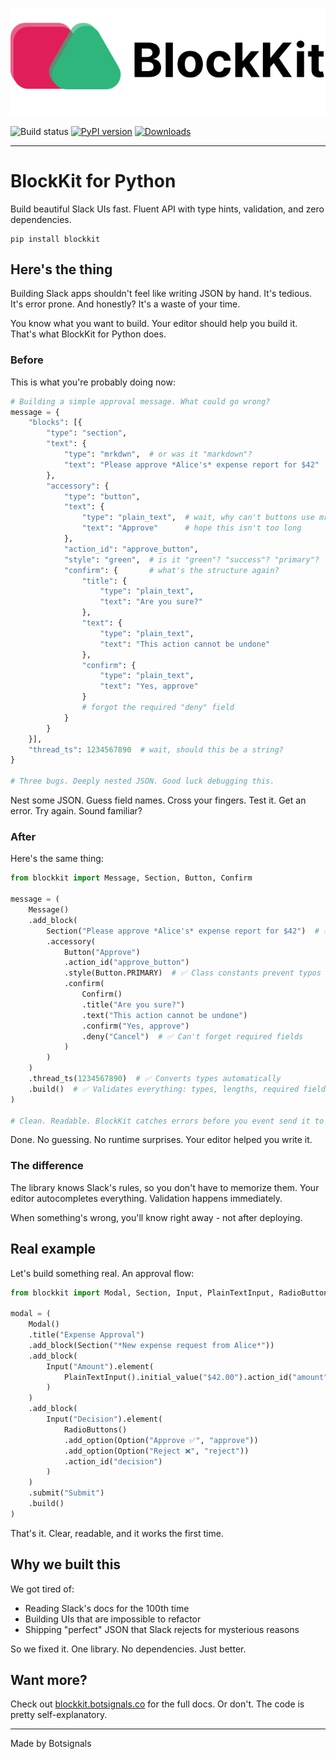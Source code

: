 <p align="center">
  <picture>
    <img alt="blockkit-logo" src="https://github.com/imryche/blockkit/raw/master/docs/img/blockkit.svg">
  </picture>
</p>

![Build status](https://github.com/imryche/blockkit/actions/workflows/python-app.yml/badge.svg)
[![PyPI version](https://badge.fury.io/py/blockkit.svg)](https://badge.fury.io/py/blockkit)
[![Downloads](https://static.pepy.tech/badge/blockkit)](https://pepy.tech/project/blockkit)

---

# BlockKit for Python

Build beautiful Slack UIs fast. Fluent API with type hints, validation, and zero
dependencies.

```shell
pip install blockkit
```

## Here's the thing

Building Slack apps shouldn't feel like writing JSON by hand. It's tedious. It's
error prone. And honestly? It's a waste of your time.

You know what you want to build. Your editor should help you build it. That's
what BlockKit for Python does.

### Before

This is what you're probably doing now:

```python
# Building a simple approval message. What could go wrong?
message = {
    "blocks": [{
        "type": "section",
        "text": {
            "type": "mrkdwn",  # or was it "markdown"?
            "text": "Please approve *Alice's* expense report for $42"
        },
        "accessory": {
            "type": "button",
            "text": {
                "type": "plain_text",  # wait, why can't buttons use mrkdwn?
                "text": "Approve"      # hope this isn't too long
            },
            "action_id": "approve_button",
            "style": "green",  # is it "green"? "success"? "primary"?
            "confirm": {       # what's the structure again?
                "title": {
                    "type": "plain_text",
                    "text": "Are you sure?"
                },
                "text": {
                    "type": "plain_text",
                    "text": "This action cannot be undone"
                },
                "confirm": {
                    "type": "plain_text",
                    "text": "Yes, approve"
                }
                # forgot the required "deny" field
            }
        }
    }],
    "thread_ts": 1234567890  # wait, should this be a string?
}

# Three bugs. Deeply nested JSON. Good luck debugging this.
```

Nest some JSON. Guess field names. Cross your fingers. Test it. Get an error.
Try again. Sound familiar?

### After

Here's the same thing:

```python
from blockkit import Message, Section, Button, Confirm

message = (
    Message()
    .add_block(
        Section("Please approve *Alice's* expense report for $42")  # ✅ Markdown detected automatically
        .accessory(
            Button("Approve")
            .action_id("approve_button")
            .style(Button.PRIMARY)  # ✅ Class constants prevent typos
            .confirm(
                Confirm()
                .title("Are you sure?")
                .text("This action cannot be undone")
                .confirm("Yes, approve")
                .deny("Cancel")  # ✅ Can't forget required fields
            )
        )
    )
    .thread_ts(1234567890)  # ✅ Converts types automatically
    .build()  # ✅ Validates everything: types, lengths, required fields
)

# Clean. Readable. BlockKit catches errors before you event send it to Slack.
```

Done. No guessing. No runtime surprises. Your editor helped you write it.

### The difference

The library knows Slack's rules, so you don't have to memorize them. Your editor
autocompletes everything. Validation happens immediately.

When something's wrong, you'll know right away - not after deploying.

## Real example

Let's build something real. An approval flow:

```python
from blockkit import Modal, Section, Input, PlainTextInput, RadioButtons, Option

modal = (
    Modal()
    .title("Expense Approval")
    .add_block(Section("*New expense request from Alice*"))
    .add_block(
        Input("Amount").element(
            PlainTextInput().initial_value("$42.00").action_id("amount")
        )
    )
    .add_block(
        Input("Decision").element(
            RadioButtons()
            .add_option(Option("Approve ✅", "approve"))
            .add_option(Option("Reject ❌", "reject"))
            .action_id("decision")
        )
    )
    .submit("Submit")
    .build()
)
```

That's it. Clear, readable, and it works the first time.

## Why we built this

We got tired of:

- Reading Slack's docs for the 100th time
- Building UIs that are impossible to refactor
- Shipping "perfect" JSON that Slack rejects for mysterious reasons

So we fixed it. One library. No dependencies. Just better.

## Want more?

Check out [blockkit.botsignals.co](https://blockkit.botsignals.co) for the full
docs. Or don't. The code is pretty self-explanatory.

---

Made by Botsignals
